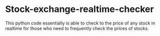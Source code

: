 # Stock-exchange-realtime-checker
This python code essentially is able to check to the price of any stock in realtime for those who need to frequently check the prices of stocks. 
